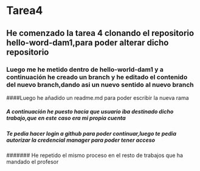 # Tarea4
## He comenzado la tarea 4 clonando el repositorio hello-word-dam1,para poder alterar dicho repositorio
### Luego me he metido dentro de hello-world-dam1 y a continuación he creado un branch y he editado el contenido del nuevo branch,dando asi un nuevo sentido al nuevo branch
####Luego he añadido un readme.md para poder escribir la nueva rama
##### A continuación he puesto hacia que usuario iba destinado dicho trabajo,que en este caso era mi propia cuenta
##### Te pedia hacer login a github para poder continuar,luego te pedia autorizar la credencial manager para poder tener acceso
####### He repetido el mismo proceso en el resto de trabajos que ha mandado el profesor
